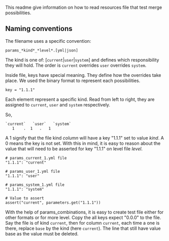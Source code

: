 This readme give information on how to read resources file
that test merge possibilities.

Naming conventions
-----------------

The filename uses a specific convention:

    params_*kind*_*level*.[yml|json]

The kind is one of: [`current`|`user`|`system`] and defines which
responsibility they will hold. The order is `current` overrides
`user` overrides `system`.

Inside file, keys have special meaning. They define how
the overrides take place. We used the binary format
to represent each possibilities.

    key = "1.1.1"

Each element represent a specific kind. Read from left to
right, they are assigned to `current`, `user` and `system`
respectively.

So,

    `current`   `user`   `system`
       1    .  1   .   1

A 1 signify that the file kind *column* will have a key "1.1.1" set
to value *kind*. A 0 means the key is not set. With this in mind,
it is easy to reason about the value that will need to be asserted
for key "1.1.1" on level file *level*.

    # params_current_1.yml file
    "1.1.1": "current"

    # params_user_1.yml file
    "1.1.1": "user"

    # params_system_1.yml file
    "1.1.1": "system"

    # Value to assert
    assert("current", parameters.get("1.1.1"))

With the help of params_combinations, it is easy to create test file
either for other formats or for more level. Copy the all keys expect
"0.0.0" to the file. Say the file is of kind `current`, then for
column `current`, each time a one is there, replace `base` by the
kind (here `current`). The line that still have value base as the
value must be deleted.
